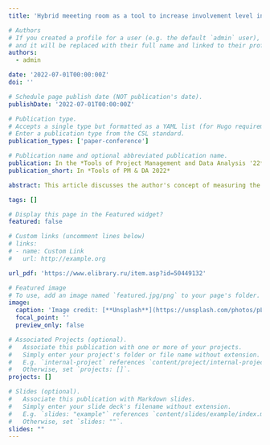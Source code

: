 ```yaml
---
title: 'Hybrid meeeting room as a tool to increase involvement level in the workflow'

# Authors
# If you created a profile for a user (e.g. the default `admin` user), write the username (folder name) here
# and it will be replaced with their full name and linked to their profile.
authors:
  - admin

date: '2022-07-01T00:00:00Z'
doi: ''

# Schedule page publish date (NOT publication's date).
publishDate: '2022-07-01T00:00:00Z'

# Publication type.
# Accepts a single type but formatted as a YAML list (for Hugo requirements).
# Enter a publication type from the CSL standard.
publication_types: ['paper-conference']

# Publication name and optional abbreviated publication name.
publication: In the *Tools of Project Management and Data Analysis '22*
publication_short: In *Tools of PM & DA 2022*

abstract: This article discusses the author's concept of measuring the level of involvement and the possibility of increasing it with the help of a hybrid meeting room. The goal of this paper is to study the author's concept of a hybrid workspace and its applicability for organizing the workflow in some company. The key problem of the study is the insufficient level of involvement in some common work process when it is organized remotely. During the research, the following methods were applied - empirical (interviewing, surveying, experiment etc.), theoretical (level of involvement modelling, system workflow modelling, etc.), practical (data visualization, programming of the components etc.). Based on this study, a hybrid meeting room prototype was developed, which is a proof of hybrid workspace concept.

tags: []

# Display this page in the Featured widget?
featured: false

# Custom links (uncomment lines below)
# links:
# - name: Custom Link
#   url: http://example.org

url_pdf: 'https://www.elibrary.ru/item.asp?id=50449132'

# Featured image
# To use, add an image named `featured.jpg/png` to your page's folder.
image:
  caption: 'Image credit: [**Unsplash**](https://unsplash.com/photos/pLCdAaMFLTE)'
  focal_point: ''
  preview_only: false

# Associated Projects (optional).
#   Associate this publication with one or more of your projects.
#   Simply enter your project's folder or file name without extension.
#   E.g. `internal-project` references `content/project/internal-project/index.md`.
#   Otherwise, set `projects: []`.
projects: []

# Slides (optional).
#   Associate this publication with Markdown slides.
#   Simply enter your slide deck's filename without extension.
#   E.g. `slides: "example"` references `content/slides/example/index.md`.
#   Otherwise, set `slides: ""`.
slides: ""
---
```

